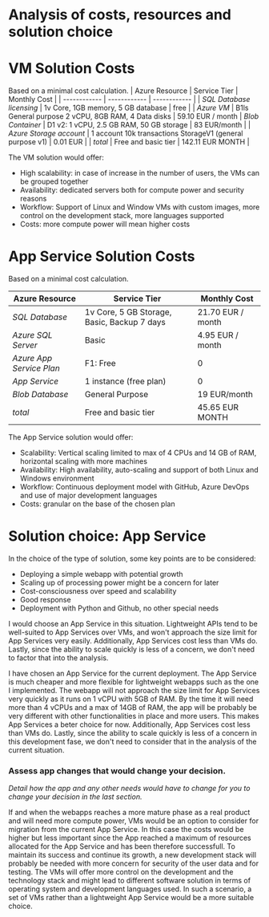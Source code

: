 # Analysis of costs, resources and solution choice

# VM Solution Costs
Based on a minimal cost calculation.
| Azure Resource | Service Tier | Monthly Cost |
| ------------ | ------------ | ------------ |
| *SQL Database licensing* |   1v Core, 1GB memory, 5 GB database   |      free     |
| *Azure VM*   |     B1ls General purpose 2 vCPU, 8GB RAM, 4 Data disks    |     59.10 EUR / month         |
 *Blob Container*                   |   D1 v2: 1 vCPU, 2.5 GB RAM, 50 GB storage      |          83 EUR/month     |
| *Azure Storage account* |   1 account  10k transactions  StorageV1 (general purpose v1)   |  0.01 EUR              |
| *total*                   | Free and basic tier        |        142.11 EUR  MONTH    |

The VM solution would offer:
- High scalability: in case of increase in the number of users, the VMs can be grouped together
- Availability: dedicated servers both for compute power and security reasons
- Workflow: Support of Linux and Window VMs with custom images, more control on the development stack, more languages supported
- Costs: more compute power will mean higher costs


# App Service Solution Costs
Based on a minimal cost calculation.

| Azure Resource | Service Tier | Monthly Cost |
| ------------ | ------------ | ------------ |
| *SQL Database* |   1v Core, 5 GB Storage, Basic, Backup 7 days   |      21.70 EUR / month        |
| *Azure SQL Server*     |    Basic     |     4.95  EUR / month        |
 *Azure App Service Plan*   | F1: Free        |        0      |
| *App Service*                   | 1 instance (free plan)       | 0             |
| *Blob Database*                   |  General Purpose      |         19 EUR/month     |
| *total*                   | Free and basic tier        |        45.65 EUR  MONTH    |


The App Service solution would offer:
- Scalability: Vertical scaling limited to max of 4 CPUs and 14 GB of RAM, horizontal scaling with more machines
- Availability: High availability, auto-scaling and support of both Linux and Windows environment
- Workflow: Continuous deployment model with GitHub, Azure DevOps and use of major development languages
- Costs: granular on the base of the chosen plan

# Solution choice: App Service

In the choice of the type of solution, some key points are to be considered:

- Deploying a simple webapp with potential growth
- Scaling up of processing power might be a concern for later
- Cost-consciousness over speed and scalability
- Good response 
- Deployment with Python and Github, no other special needs


I would choose an App Service in this situation. Lightweight APIs tend to be well-suited to App Services over VMs, and won't approach the size limit for App Services very easily. Additionally, App Services cost less than VMs do. Lastly, since the ability to scale quickly is less of a concern, we don't need to factor that into the analysis.


I have chosen an App Service for the current deployment. The App Service is much cheaper and more flexible for lightweight webapps such as the one I implemented. The webapp will not approach the size limit for App Services very quickly as it runs on 1 vCPU with 5GB of RAM. By the time it will need more than 4 vCPUs and a max of 14GB of RAM, the app will be probably be very different with other functionalities in place and more users. This makes App Services a beter choice for now. Additionally, App Services cost less than VMs do. Lastly, since the ability to scale quickly is less of a concern in this development fase, we don't need to consider that in the analysis of the current situation.


### Assess app changes that would change your decision.

*Detail how the app and any other needs would have to change for you to change your decision in the last section.* 

If and when the webapps reaches a more mature phase as a real product and will need more compute power, VMs would be an option to consider for migration from the current App Service. In this case the costs would be higher but less important since the App reached a maximum of resources allocated for the App Service and has been therefore successfull. To maintain its success and continue its growth, a new development stack will probably be needed with more concern for security of the user data and for testing. The VMs will offer more control on the development and the technology stack and might lead to different software solution in terms of operating system and development languages used. In such a scenario, a set of VMs rather than a lightweight App Service would be a more suitable choice. 

